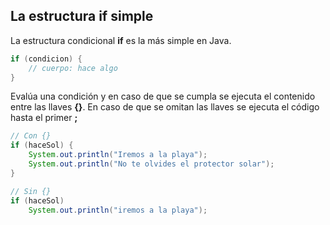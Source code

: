 
## La estructura if simple
La estructura condicional **if**  es la más simple en Java.

```java
if (condicion) {
    // cuerpo: hace algo
}
```
Evalúa una condición y en caso de que se cumpla se ejecuta el contenido entre las llaves **{}**. En caso de que se omitan las llaves se ejecuta el código hasta el primer **;**

```java
// Con {}
if (haceSol) {
    System.out.println("Iremos a la playa");
    System.out.println("No te olvides el protector solar");
}

// Sin {}
if (haceSol)
    System.out.println("iremos a la playa");
```

